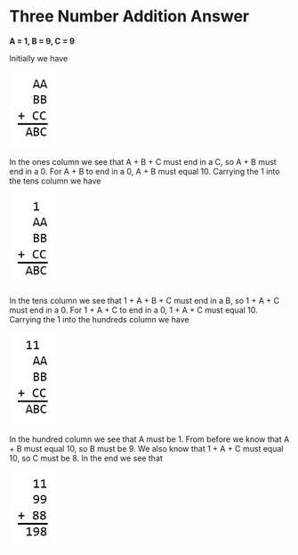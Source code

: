 # Three Number Addition Answer

**A = 1, B = 9, C = 9**

Initially we have 

![Three number addition](pictures/sum3a.png)  

In the ones column we see that A + B + C must end in a C, so A + B must end in 
a 0. For A + B to end in a 0, A + B must equal 10. Carrying the 1 into the tens 
column we have 

![Three number addition](pictures/sum3b.png)  

In the tens column we see that 1 + A + B + C must end in a B, so 1 + A + C must 
end in a 0. For 1 + A + C to end in a 0, 1 + A + C must equal 10. Carrying the 
1 into the hundreds column we have 

![Three number addition](pictures/sum3c.png)  

In the hundred column we see that A must be 1. From before we know that A + B 
must equal 10, so B must be 9. We also know that 1 + A + C must equal 10, so C 
must be 8. In the end we see that 

![Three number addition](pictures/sum3d.png)  
